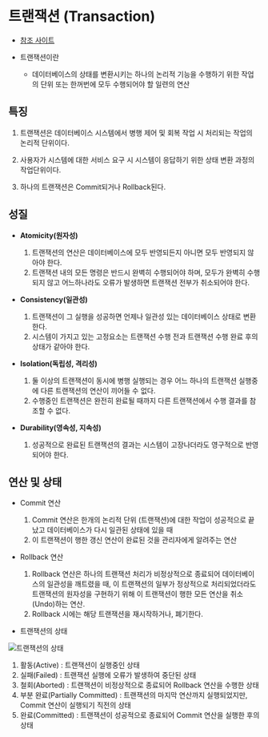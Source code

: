 # 트랜잭션 (Transaction)

- [참조 사이트](https://coding-factory.tistory.com/226)

- 트랜잭션이란
  - 데이터베이스의 상태를 변환시키는 하나의 논리적 기능을 수행하기 위한 작업의 단위 또는 한꺼번에 모두 수행되어야 할 일련의 연산

## 특징

1. 트랜잭션은 데이터베이스 시스템에서 병행 제어 및 회복 작업 시 처리되는 작업의 논리적 단위이다.

1. 사용자가 시스템에 대한 서비스 요구 시 시스템이 응답하기 위한 상태 변환 과정의 작업단위이다.

1. 하나의 트랜잭션은 Commit되거나 Rollback된다.

## 성질

- __Atomicity(원자성)__
   1. 트랜잭션의 연산은 데이터베이스에 모두 반영되든지 아니면 모두 반영되지 않아야 한다.
   1. 트랜잭션 내의 모든 명령은 반드시 완벽히 수행되어야 하며, 모두가 완벽히 수행되지 않고 어느하나라도 오류가 발생하면 트랜잭션 전부가 취소되어야 한다.

- __Consistency(일관성)__
   1. 트랜잭션이 그 실행을 성공하면 언제나 일관성 있는 데이터베이스 상태로 변환한다.
   1. 시스템이 가지고 있는 고정요소는 트랜잭션 수행 전과 트랜잭션 수행 완료 후의 상태가 같아야 한다.

- __Isolation(독립성, 격리성)__
   1. 둘 이상의 트랜잭션이 동시에 병행 실행되는 경우 어느 하나의 트랜잭션 실행중에 다른 트랜잭션의 연산이 끼어들 수 없다.
   1. 수행중인 트랜잭션은 완전히 완료될 때까지 다른 트랜잭션에서 수행 결과를 참조할 수 없다.

- __Durability(영속성, 지속성)__
   1. 성공적으로 완료된 트랜잭션의 결과는 시스템이 고장나더라도 영구적으로 반영되어야 한다.

## 연산 및 상태

- Commit 연산
   1. Commit 연산은 한개의 논리적 단위 (트랜잭션)에 대한 작업이 성공적으로 끝났고 데이터베이스가 다시 일관된 상태에 있을 때
   1. 이 트랜잭션이 행한 갱신 연산이 완료된 것을 관리자에게 알려주는 연산

- Rollback 연산
   1. Rollback 연산은 하나의 트랜잭션 처리가 비정상적으로 종료되어 데이터베이스의 일관성을 깨트렸을 때, 이 트랜잭션의 일부가 정상적으로 처리되었더라도 트랜잭션의 원자성을 구현하기 위해 이 트랜잭션이 행한 모든 연산을 취소(Undo)하는 연산.
   1. Rollback 시에는 해당 트랜잭션을 재시작하거나, 폐기한다.

- 트랜잭션의 상태

![트랜잭션의 상태](https://img1.daumcdn.net/thumb/R1280x0/?scode=mtistory2&fname=http%3A%2F%2Fcfile23.uf.tistory.com%2Fimage%2F999C55345B6D2ED308A7CA)

1. 활동(Active) : 트랜잭션이 실행중인 상태
1. 실패(Failed) : 트랜잭션 실행에 오류가 발생하여 중단된 상태
1. 철회(Aborted) : 트랜잭션이 비정상적으로 종료되어 Rollback 연산을 수행한 상태
1. 부분 완료(Partially Committed) : 트랜잭션의 마지막 연산까지 실행되었지만, Commit 연산이 실행되기 직전의 상태
1. 완료(Committed) : 트랜잭션이 성공적으로 종료되어 Commit 연산을 실행한 후의 상태
